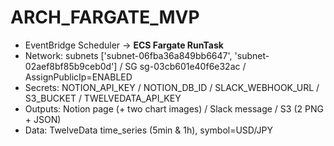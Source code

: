 # ARCH_FARGATE_MVP

- EventBridge Scheduler → **ECS Fargate RunTask**
- Network: subnets ['subnet-06fba36a849bb6647', 'subnet-02aef8bf85b9ceb0d'] / SG sg-03cb601e40f6e32ac / AssignPublicIp=ENABLED
- Secrets: NOTION_API_KEY / NOTION_DB_ID / SLACK_WEBHOOK_URL / S3_BUCKET / TWELVEDATA_API_KEY
- Outputs: Notion page (+ two chart images) / Slack message / S3 (2 PNG + JSON)
- Data: TwelveData time_series (5min & 1h), symbol=USD/JPY
